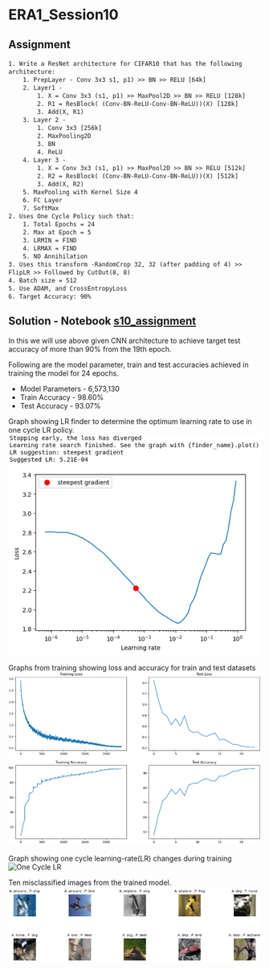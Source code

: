 # ERA1_Session10
## Assignment
    1. Write a ResNet architecture for CIFAR10 that has the following architecture: 
        1. PrepLayer - Conv 3x3 s1, p1) >> BN >> RELU [64k] 
        2. Layer1 - 
            1. X = Conv 3x3 (s1, p1) >> MaxPool2D >> BN >> RELU [128k] 
            2. R1 = ResBlock( (Conv-BN-ReLU-Conv-BN-ReLU))(X) [128k]  
            3. Add(X, R1) 
        3. Layer 2 - 
            1. Conv 3x3 [256k] 
            2. MaxPooling2D 
            3. BN 
            4. ReLU 
        4. Layer 3 - 
            1. X = Conv 3x3 (s1, p1) >> MaxPool2D >> BN >> RELU [512k] 
            2. R2 = ResBlock( (Conv-BN-ReLU-Conv-BN-ReLU))(X) [512k] 
            3. Add(X, R2) 
        5. MaxPooling with Kernel Size 4 
        6. FC Layer
        7. SoftMax 
    2. Uses One Cycle Policy such that: 
        1. Total Epochs = 24 
        2. Max at Epoch = 5 
        3. LRMIN = FIND 
        4. LRMAX = FIND 
        5. NO Annihilation 
    3. Uses this transform -RandomCrop 32, 32 (after padding of 4) >> FlipLR >> Followed by CutOut(8, 8) 
    4. Batch size = 512 
    5. Use ADAM, and CrossEntropyLoss 
    6. Target Accuracy: 90% 

## Solution - Notebook [s10_assignment](https://github.com/sdev2030/ERA1_Session10/blob/main/s10_assignment.ipynb)
In this we will use above given CNN architecture to achieve target test accuracy of more than 90% from the 19th epoch.

Following are the model parameter, train and test accuracies achieved in training the model for 24 epochs.
- Model Parameters - 6,573,130
- Train Accuracy - 98.60%
- Test Accuracy - 93.07%


Graph showing LR finder to determine the optimum learning rate to use in one cycle LR policy.
![LR finder Graph](https://github.com/sdev2030/ERA1_Session10/blob/main/images/lr_finder_graph.png)


Graphs from training showing loss and accuracy for train and test datasets
![Training Graphs](https://github.com/sdev2030/ERA1_Session10/blob/main/images/training_graphs.png)


Graph showing one cycle learning-rate(LR) changes during training 
![One Cycle LR](https://github.com/sdev2030/ERA1_Session10/blob/main/images/oncecycle_lr.png)


Ten misclassified images from the trained model.
![Misclassied images](https://github.com/sdev2030/ERA1_Session10/blob/main/images/wrong_classified.png)
